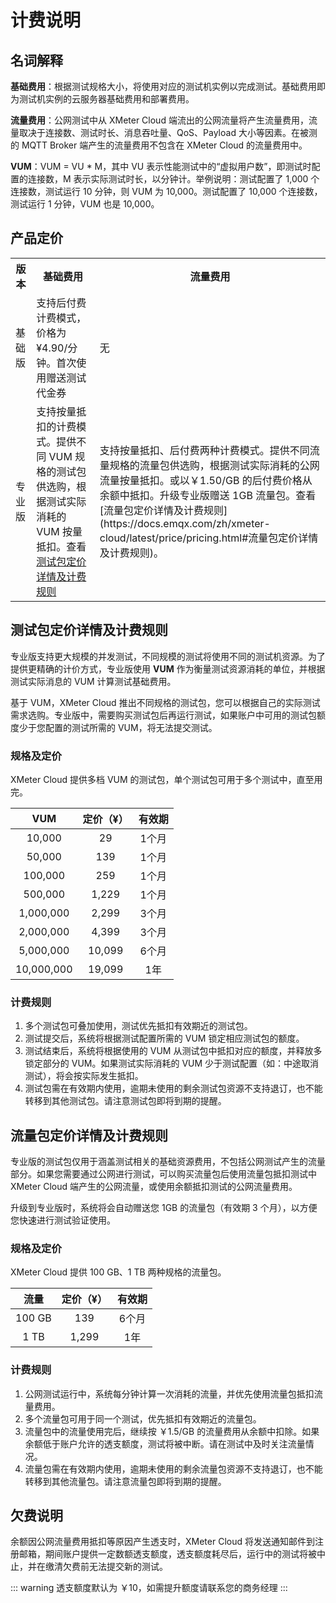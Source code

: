 # 计费说明

## 名词解释

**基础费用**：根据测试规格大小，将使用对应的测试机实例以完成测试。基础费用即为测试机实例的云服务器基础费用和部署费用。

**流量费用**：公网测试中从 XMeter Cloud 端流出的公网流量将产生流量费用，流量取决于连接数、测试时长、消息吞吐量、QoS、Payload 大小等因素。在被测的 MQTT Broker 端产生的流量费用不包含在 XMeter Cloud 的流量费用中。

**VUM**：VUM = VU * M，其中 VU 表示性能测试中的“虚拟用户数”，即测试时配置的连接数，M 表示实际测试时长，以分钟计。举例说明：测试配置了 1,000 个连接数，测试运行 10 分钟，则 VUM 为 10,000。测试配置了 10,000 个连接数，测试运行 1 分钟，VUM 也是 10,000。

## 产品定价

<table>
   <tr>
      <th>版本</th>
      <th>基础费用</th>
      <th>流量费用</th>
   </tr>
   <tr>
      <td>基础版</td>
      <td>支持后付费计费模式，价格为¥4.90/分钟。首次使用赠送测试代金券</td>
      <td>无</td>
   </tr>
   <tr>
      <td>专业版</td>
      <td>支持按量抵扣的计费模式。提供不同 VUM 规格的测试包供选购，根据测试实际消耗的 VUM 按量抵扣。查看 <a href="#测试包定价详情及计费规则">测试包定价详情及计费规则<a></td>
      <td>支持按量抵扣、后付费两种计费模式。提供不同流量规格的流量包供选购，根据测试实际消耗的公网流量按量抵扣。或以￥1.50/GB 的后付费价格从余额中抵扣。升级专业版赠送 1GB 流量包。查看 [流量包定价详情及计费规则](https://docs.emqx.com/zh/xmeter-cloud/latest/price/pricing.html#流量包定价详情及计费规则)。</td>
   </tr>
</table>

## 测试包定价详情及计费规则

专业版支持更大规模的并发测试，不同规模的测试将使用不同的测试机资源。为了提供更精确的计价方式，专业版使用 **VUM** 作为衡量测试资源消耗的单位，并根据测试实际消息的 VUM 计算测试基础费用。

基于 VUM，XMeter Cloud 推出不同规格的测试包，您可以根据自己的实际测试需求选购。专业版中，需要购买测试包后再运行测试，如果账户中可用的测试包额度少于您配置的测试所需的 VUM，将无法提交测试。

### 规格及定价

XMeter Cloud 提供多档 VUM 的测试包，单个测试包可用于多个测试中，直至用完。

|    VUM     | 定价（¥） | 有效期 |
| :--------: | :-------: | :----: |
|   10,000   |    29     | 1个月  |
|   50,000   |    139    | 1个月  |
|  100,000   |    259    | 1个月  |
|  500,000   |   1,229   | 1个月  |
| 1,000,000  |   2,299   | 3个月  |
| 2,000,000  |   4,399   | 3个月  |
| 5,000,000  |  10,099   | 6个月  |
| 10,000,000 |  19,099   |  1年   |

### 计费规则

1. 多个测试包可叠加使用，测试优先抵扣有效期近的测试包。
2. 测试提交后，系统将根据测试配置所需的 VUM 锁定相应测试包的额度。
3. 测试结束后，系统将根据使用的 VUM 从测试包中抵扣对应的额度，并释放多锁定部分的 VUM。如果测试实际消耗的 VUM 少于测试配置（如：中途取消测试），将会按实际发生抵扣。
4. 测试包需在有效期内使用，逾期未使用的剩余测试包资源不支持退订，也不能转移到其他测试包。请注意测试包即将到期的提醒。

## 流量包定价详情及计费规则

专业版的测试包仅用于涵盖测试相关的基础资源费用，不包括公网测试产生的流量部分。如果您需要通过公网进行测试，可以购买流量包后使用流量包抵扣测试中 XMeter Cloud 端产生的公网流量，或使用余额抵扣测试的公网流量费用。

升级到专业版时，系统将会自动赠送您 1GB 的流量包（有效期 3 个月），以方便您快速进行测试验证使用。

### 规格及定价

XMeter Cloud 提供 100 GB、1 TB 两种规格的流量包。

|  流量  | 定价（¥） | 有效期 |
| :----: | :-------: | :----: |
| 100 GB |    139    | 6个月  |
|  1 TB  |   1,299   |  1年   |

### 计费规则

1. 公网测试运行中，系统每分钟计算一次消耗的流量，并优先使用流量包抵扣流量费用。
2. 多个流量包可用于同一个测试，优先抵扣有效期近的流量包。
3. 流量包中的流量使用完后，继续按 ￥1.5/GB 的流量费用从余额中扣除。如果余额低于账户允许的透支额度，测试将被中断。请在测试中及时关注流量情况。
4. 流量包需在有效期内使用，逾期未使用的剩余流量包资源不支持退订，也不能转移到其他流量包。请注意流量包即将到期的提醒。

## 欠费说明

余额因公网流量费用抵扣等原因产生透支时，XMeter Cloud 将发送通知邮件到注册邮箱，期间账户提供一定数额透支额度，透支额度耗尽后，运行中的测试将被中止，并在缴清欠费前无法提交新的测试。


::: warning
透支额度默认为 ￥10，如需提升额度请联系您的商务经理
:::